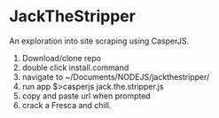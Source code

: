# JackTheStripper

An exploration into site scraping using CasperJS.

1. Download/clone repo
2. double click install.command
3. navigate to ~/Documents/NODEJS/jackthestripper/
4. run app $>casperjs jack.the.stripper.js
5. copy and paste url when prompted
6. crack a Fresca and chill.
